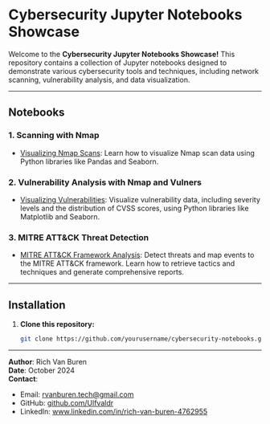 # **Cybersecurity Jupyter Notebooks Showcase**

Welcome to the **Cybersecurity Jupyter Notebooks Showcase!** This repository contains a collection of Jupyter notebooks designed to demonstrate various cybersecurity tools and techniques, including network scanning, vulnerability analysis, and data visualization.

---

## **Notebooks**

### 1. Scanning with Nmap
- [Visualizing Nmap Scans](nmap/nmap_network_scan_visualization.ipynb): Learn how to visualize Nmap scan data using Python libraries like Pandas and Seaborn.

### 2. Vulnerability Analysis with Nmap and Vulners

- [Visualizing Vulnerabilities](vulnerability-analysis/vulnerability_analysis_nmap_vulners.ipynb): Visualize vulnerability data, including severity levels and the distribution of CVSS scores, using Python libraries like Matplotlib and Seaborn.

### 3. **MITRE ATT&CK Threat Detection**
- [MITRE ATT&CK Framework Analysis](mitre-threat-detection/automated_threat_detection_with_mitre_attack.ipynb): Detect threats and map events to the MITRE ATT&CK framework. Learn how to retrieve tactics and techniques and generate comprehensive reports.


---

## **Installation**


1. **Clone this repository:**
   ```bash
   git clone https://github.com/yourusername/cybersecurity-notebooks.git
---
**Author**: Rich Van Buren  
**Date**: October 2024    
**Contact**:  
- Email: [rvanburen.tech@gmail.com](mailto:rvanburen.tech@gmail.com)  
- GitHub: [github.com/Ulfvaldr](https://github.com/Ulfvaldr)
- LinkedIn: <a href="https://www.linkedin.com/in/rich-van-buren-4762955" style="color: #1E90FF;">
    www.linkedin.com/in/rich-van-buren-4762955
   
</a>
